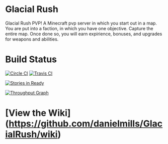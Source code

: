 # Glacial Rush
Glacial Rush PVP! A Minecraft pvp server in which you start out in a map. You are put into a faction, in which you have one objective. Capture the entire map. Once done so, you will earn expirience, bonuses, and upgrades for weapons and abilities.

# Build Status
[![Circle CI](https://circleci.com/gh/GlacialRush/GlacialServer/tree/master.svg?style=shield)](https://circleci.com/gh/GlacialRush/GlacialServer/tree/master)
[![Travis CI](https://travis-ci.org/GlacialRush/GlacialServer.svg)](https://travis-ci.org/GlacialRush/GlacialServer)

[![Stories in Ready](https://badge.waffle.io/GlacialRush/GlacialServer.svg?label=ready&title=Ready)](http://waffle.io/GlacialRush/GlacialServer)

[![Throughput Graph](https://graphs.waffle.io/GlacialRush/GlacialServer/throughput.svg)](https://waffle.io/GlacialRush/GlacialServer/metrics)

# [View the Wiki] (https://github.com/danielmills/GlacialRush/wiki)
